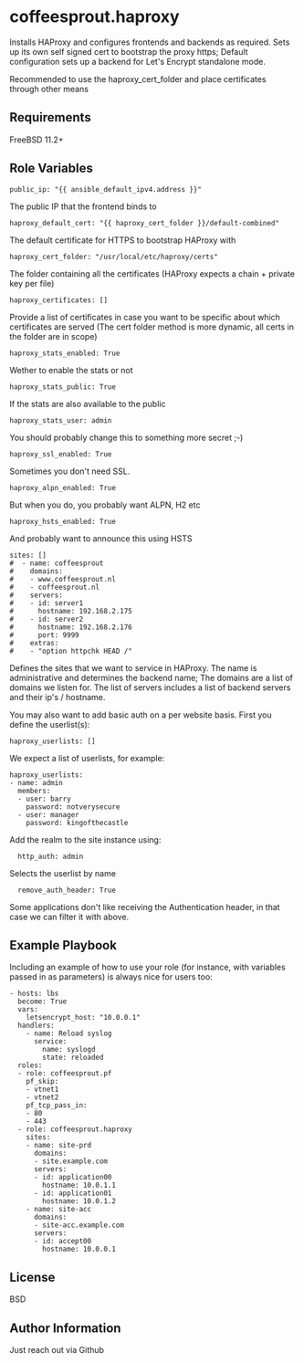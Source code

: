 coffeesprout.haproxy
=================

Installs HAProxy and configures frontends and backends as required.
Sets up its own self signed cert to bootstrap the proxy https; Default configuration sets up a backend for Let's Encrypt standalone mode.

Recommended to use the haproxy\_cert\_folder and place certificates through other means

Requirements
------------

FreeBSD 11.2+

Role Variables
--------------

    public_ip: "{{ ansible_default_ipv4.address }}"

The public IP that the frontend binds to

    haproxy_default_cert: "{{ haproxy_cert_folder }}/default-combined"
    
The default certificate for HTTPS to bootstrap HAProxy with

    haproxy_cert_folder: "/usr/local/etc/haproxy/certs"

The folder containing all the certificates (HAProxy expects a chain + private key per file)

    haproxy_certificates: []
    
Provide a list of certificates in case you want to be specific about which certificates are served (The cert folder method is more dynamic, all certs in the folder are in scope)

    haproxy_stats_enabled: True

Wether to enable the stats or not

    haproxy_stats_public: True

If the stats are also available to the public

    haproxy_stats_user: admin

You should probably change this to something more secret ;-)

    haproxy_ssl_enabled: True
    
Sometimes you don't need SSL.

    haproxy_alpn_enabled: True

But when you do, you probably want ALPN, H2 etc

    haproxy_hsts_enabled: True

And probably want to announce this using HSTS

    sites: []
    #  - name: coffeesprout
    #    domains:
    #    - www.coffeesprout.nl
    #    - coffeesprout.nl
    #    servers:
    #    - id: server1
    #      hostname: 192.168.2.175
    #    - id: server2
    #      hostname: 192.168.2.176
    #      port: 9999
    #    extras:
    #    - "option httpchk HEAD /"

Defines the sites that we want to service in HAProxy. The name is administrative and determines the backend name; The domains are a list of domains we listen for. The list of servers includes a list of backend servers and their ip's / hostname.

You may also want to add basic auth on a per website basis. First you define the userlist(s):

    haproxy_userlists: []

We expect a list of userlists, for example:

    haproxy_userlists:
    - name: admin
      members:
      - user: barry
        password: notverysecure
      - user: manager
        password: kingofthecastle
        
Add the realm to the site instance using:

      http_auth: admin

Selects the userlist by name

      remove_auth_header: True

Some applications don't like receiving the Authentication header, in that case we can filter it with above.

Example Playbook
----------------

Including an example of how to use your role (for instance, with variables passed in as parameters) is always nice for users too:

    - hosts: lbs
      become: True
      vars:
        letsencrypt_host: "10.0.0.1"
      handlers:
        - name: Reload syslog
          service:
            name: syslogd
            state: reloaded
      roles:
      - role: coffeesprout.pf
        pf_skip:
        - vtnet1
        - vtnet2
        pf_tcp_pass_in:
        - 80
        - 443
      - role: coffeesprout.haproxy
        sites:
        - name: site-prd
          domains:
          - site.example.com
          servers:
          - id: application00
            hostname: 10.0.1.1
          - id: application01
            hostname: 10.0.1.2
        - name: site-acc
          domains:
          - site-acc.example.com
          servers:
          - id: accept00
            hostname: 10.0.0.1
    



License
-------

BSD

Author Information
------------------

Just reach out via Github
